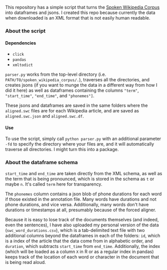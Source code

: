 This repository has a simple script that turns the [Spoken Wikipedia Corpus](https://nats.gitlab.io/swc/) into dataframes and jsons. I created this repo because currently the data when downloaded is an XML format that is not easily human readable. 

### About the script

#### Dependencies
* `click`
* `pandas`
* `xmltodict`

`parser.py` works from the top-level directory (i.e. `PATH/TO/spoken_wikipedia_corpus/.`), traverses all the directories, and creates jsons (if you want to munge the data in a different way from how I did it here) as well as dataframes containing the columns `"term"`, `"start_time"`, `"end_time"`, and `"phonemes"]`. 

These jsons and dataframes are saved in the same folders where the `aligned.swc` files are for each Wikipedia article, and are saved as `aligned.swc.json` and `aligned.swc.df`.

#### Use

To use the script, simply call `python parser.py` with an additional parameter `-fd` to specify the directory where your files are, and it will automatically traverse all directories. I might turn this into a package.

### About the dataframe schema

`start_time` and `end_time` are taken directly from the XML schema, as well as the term that is being pronounced, which is stored in the schema as `t` or maybe `n`. It's called `term` here for transparency.

The `phonemes` column contains a json blob of phone durations for each word if those existed in the annotation file. Many words have durations and not phone durations, and vice versa. Additionally, many words don't have durations or timestamps at all, presumably because of the forced aligner.

Because it is easy to lose track of the documents themselves (and indeed, even the sentences), I have also uploaded my personal version of the data (`swc_word_durations.csv`), which is a tab-delimited text file with two additional columns beyond the dataframes in each of the folders: `id`, which is a index of the article that the data come from in alphabetic order, and `duration`, which subtracts `start_time` from `end_time`. Additionally, the index (which will be loaded as a column `X` in R or as a regular index in pandas) keeps track of the location of each word or character in the document that is being read aloud.